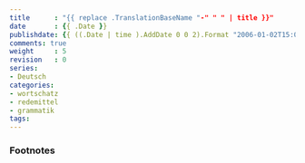 ```yaml
---
title      : "{{ replace .TranslationBaseName "-" " " | title }}"
date       : {{ .Date }}
publishdate: {{ ((.Date | time ).AddDate 0 0 2).Format "2006-01-02T15:04:05Z07:00"}}
comments: true
weight     : 5
revision   : 0
series:
- Deutsch
categories:
- wortschatz
- redemittel
- grammatik
tags:
---
```




### Footnotes

[^1]:
[^2]:



